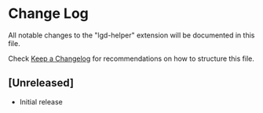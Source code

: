 # Change Log

All notable changes to the "lgd-helper" extension will be documented in this file.

Check [Keep a Changelog](http://keepachangelog.com/) for recommendations on how to structure this file.

## [Unreleased]

- Initial release